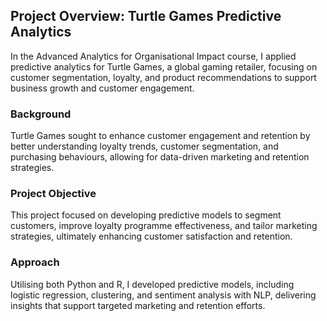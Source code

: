 <h2>Project Overview: Turtle Games Predictive Analytics</h2>

<p>In the Advanced Analytics for Organisational Impact course, I applied predictive analytics for Turtle Games, a global gaming retailer, focusing on customer segmentation, loyalty, and product recommendations to support business growth and customer engagement.</p>

<h3>Background</h3>
<p>Turtle Games sought to enhance customer engagement and retention by better understanding loyalty trends, customer segmentation, and purchasing behaviours, allowing for data-driven marketing and retention strategies.</p>

<h3>Project Objective</h3>
<p>This project focused on developing predictive models to segment customers, improve loyalty programme effectiveness, and tailor marketing strategies, ultimately enhancing customer satisfaction and retention.</p>

<h3>Approach</h3>
<p>Utilising both Python and R, I developed predictive models, including logistic regression, clustering, and sentiment analysis with NLP, delivering insights that support targeted marketing and retention efforts.</p>
